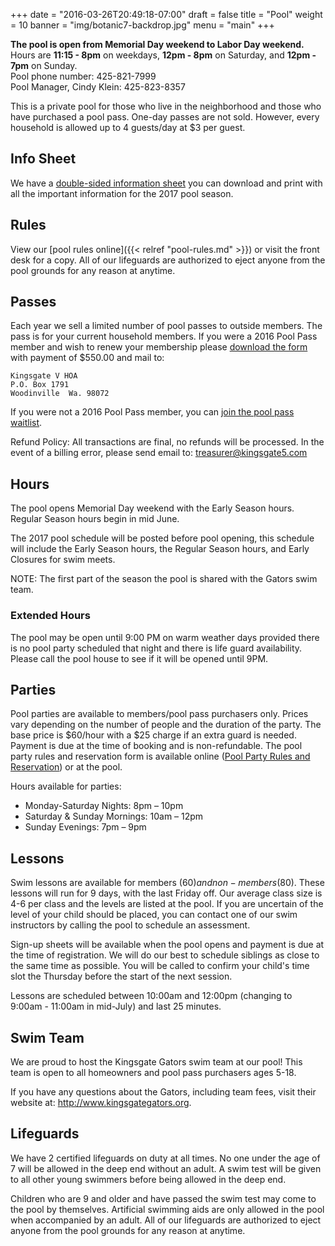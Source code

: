 +++
date = "2016-03-26T20:49:18-07:00"
draft = false
title = "Pool"
weight = 10
banner = "img/botanic7-backdrop.jpg"
menu = "main"
+++

<div class="alert alert-info" role="alert">
<strong>The pool is open from Memorial Day weekend to Labor Day weekend.</strong><br />
Hours are <strong>11:15 - 8pm</strong> on weekdays, <strong>12pm - 8pm</strong> on Saturday, and <strong>12pm - 7pm</strong> on Sunday. <br />
Pool phone number: 425-821-7999<br />
Pool Manager, Cindy Klein: 425-823-8357<br />
</div>

This is a private pool for those who live in the neighborhood and those who have purchased a pool pass. One-day passes are not sold. However, every household is allowed up to 4 guests/day at $3 per guest.
 
## Info Sheet

We have a [double-sided information sheet](../pdf/poolinfo-2017.pdf) you can download and print with all the important information for the 2017 pool season.

## Rules

View our [pool rules online]({{< relref "pool-rules.md" >}}) or visit the front desk for a copy. All of our lifeguards are authorized to eject anyone from the pool grounds for any reason at anytime.
 
## Passes

Each year we sell a limited number of pool passes to outside members. The pass is for your current household members. If you were a 2016 Pool Pass member and wish to renew your membership please <a href="../pdf/kingsgate5-pooluse-2017.pdf">download the form</a> with payment of $550.00 and mail to:
 
    Kingsgate V HOA
    P.O. Box 1791
    Woodinville  Wa. 98072

If you were not a 2016 Pool Pass member, you can [join the pool pass waitlist](https://docs.google.com/forms/d/e/1FAIpQLSfZZRAx6n1ZcENNtyVmzB-xsOPXMmYXRq3mB6o856euZ1iaTg/viewform).
 
Refund Policy: All transactions are final, no refunds will be processed. In the event of a billing error, please send email to: [treasurer@kingsgate5.com](mailto:treasurer@kingsgate5.com)
 
## Hours
 
The pool opens Memorial Day weekend with the Early Season hours. Regular Season hours begin in mid June.
 
The 2017 pool schedule will be posted before pool opening, this schedule will include the Early Season hours, the Regular Season hours, and Early Closures for swim meets.
 
NOTE: The first part of the season the pool is shared with the Gators swim team.
 
### Extended Hours

The pool may be open until 9:00 PM on warm weather days provided there is no pool party scheduled that night and there is life guard availability.  Please call the pool house to see if it will be opened until 9PM.
 
## Parties

Pool parties are available to members/pool pass purchasers only. Prices vary depending on the number of people and the duration of the party. The base price is $60/hour with a $25 charge if an extra guard is needed. Payment is due at the time of booking and is non-refundable. The pool party rules and reservation form is available online ([Pool Party Rules and Reservation](../pdf/poolparty-rules.pdf)) or at the pool.

Hours available for parties:

- Monday-Saturday Nights: 8pm – 10pm
- Saturday & Sunday Mornings: 10am – 12pm
- Sunday Evenings: 7pm – 9pm
 
## Lessons

Swim lessons are available for members ($60) and non-members ($80). These lessons will run for 9 days, with the last Friday off.  Our average class size is 4-6 per class and the levels are listed at the pool.  If you are uncertain of the level of your child should be placed, you can contact one of our swim instructors by calling the pool to schedule an assessment.
 
Sign-up sheets will be available when the pool opens and payment is due at the time of registration.  We will do our best to schedule siblings as close to the same time as possible.  You will be called to confirm your child's time slot the Thursday before the start of the next session.
 
Lessons are scheduled between 10:00am and 12:00pm (changing to 9:00am - 11:00am in mid-July) and last 25 minutes.
 
## Swim Team

We are proud to host the Kingsgate Gators swim team at our pool!  This team is open to all homeowners and pool pass purchasers ages 5-18.
 
If you have any questions about the Gators, including team fees, visit their website at:
http://www.kingsgategators.org.
 
## Lifeguards

We have 2 certified lifeguards on duty at all times.  No one under the age of 7 will be allowed in the deep end without an adult.  A swim test will be given to all other young swimmers before being allowed in the deep end.
 
Children who are 9 and older and have passed the swim test may come to the pool by themselves.  Artificial swimming aids are only allowed in the pool when accompanied by an adult. All of our lifeguards are authorized to eject anyone from the pool grounds for any reason at anytime. 
 

